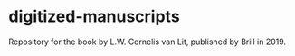 # digitized-manuscripts
Repository for the book by L.W. Cornelis van Lit, published by Brill in 2019.
